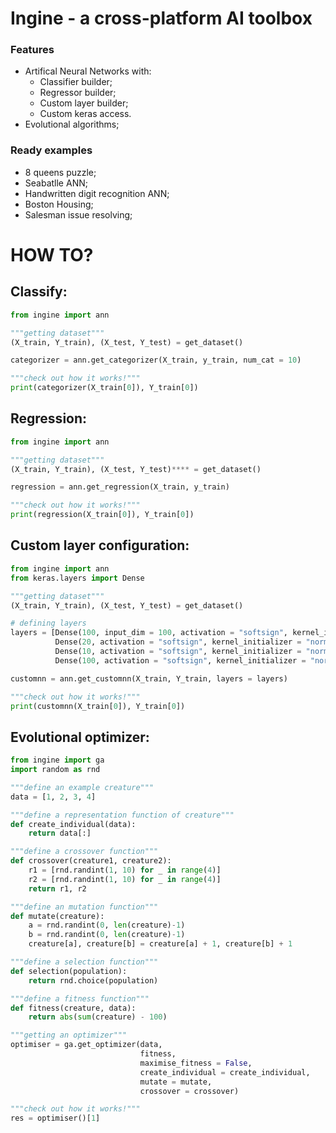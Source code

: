 # Ingine - a cross-platform AI toolbox

### Features

- Artifical Neural Networks with:
   - Classifier builder;
   - Regressor  builder;
   - Custom layer builder;
   - Custom keras access.
- Evolutional algorithms;

### Ready examples

- 8 queens puzzle;
- Seabatlle ANN;
- Handwritten digit recognition ANN;
- Boston Housing;
- Salesman issue resolving;

# HOW TO?

## Classify:
```python
from ingine import ann

"""getting dataset"""
(X_train, Y_train), (X_test, Y_test) = get_dataset()

categorizer = ann.get_categorizer(X_train, y_train, num_cat = 10)

"""check out how it works!"""
print(categorizer(X_train[0]), Y_train[0])
```

## Regression:
```python
from ingine import ann

"""getting dataset"""
(X_train, Y_train), (X_test, Y_test)**** = get_dataset()

regression = ann.get_regression(X_train, y_train)

"""check out how it works!"""
print(regression(X_train[0]), Y_train[0])
```

## Custom layer configuration:
```python
from ingine import ann
from keras.layers import Dense

"""getting dataset"""
(X_train, Y_train), (X_test, Y_test) = get_dataset()

# defining layers
layers = [Dense(100, input_dim = 100, activation = "softsign", kernel_initializer = "normal"),
          Dense(20, activation = "softsign", kernel_initializer = "normal"),
          Dense(10, activation = "softsign", kernel_initializer = "normal"),
          Dense(100, activation = "softsign", kernel_initializer = "normal")]

customnn = ann.get_customnn(X_train, Y_train, layers = layers)

"""check out how it works!"""
print(customnn(X_train[0]), Y_train[0])
```

## Evolutional optimizer:
```python
from ingine import ga
import random as rnd

"""define an example creature"""
data = [1, 2, 3, 4]

"""define a representation function of creature"""
def create_individual(data):
    return data[:]

"""define a crossover function"""
def crossover(creature1, creature2):
    r1 = [rnd.randint(1, 10) for _ in range(4)]
    r2 = [rnd.randint(1, 10) for _ in range(4)]
    return r1, r2

"""define an mutation function"""
def mutate(creature):
    a = rnd.randint(0, len(creature)-1)
    b = rnd.randint(0, len(creature)-1)
    creature[a], creature[b] = creature[a] + 1, creature[b] + 1

"""define a selection function"""
def selection(population):
    return rnd.choice(population)

"""define a fitness function"""
def fitness(creature, data):
    return abs(sum(creature) - 100)

"""getting an optimizer"""
optimiser = ga.get_optimizer(data,
                             fitness,
                             maximise_fitness = False,
                             create_individual = create_individual,
                             mutate = mutate,
                             crossover = crossover)

"""check out how it works!"""
res = optimiser()[1]
```

